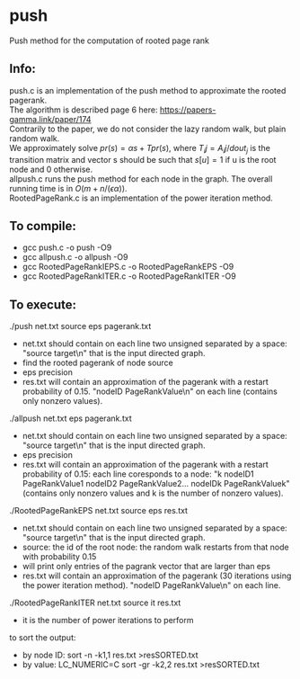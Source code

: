 # push
Push method for the computation of rooted page rank

## Info:
push.c is an implementation of the push method to approximate the rooted pagerank.  
The algorithm is described page 6 here: https://papers-gamma.link/paper/174  
Contrarily to the paper, we do not consider the lazy random walk, but plain random walk.  
We approximately solve $pr(s)=\alpha s + T pr(s)$, where $T_ij=A_ij/dout_j$ is the transition matrix and vector s should be such that $s[u]=1$ if u is the root node and 0 otherwise.  
allpush.c runs the push method for each node in the graph. The overall running time is in $O(m+n/(\epsilon \alpha))$.  
RootedPageRank.c is an implementation of the power iteration method.

## To compile:
- gcc push.c -o push -O9
- gcc allpush.c -o allpush -O9
- gcc RootedPageRankIEPS.c -o RootedPageRankEPS -O9
- gcc RootedPageRankITER.c -o RootedPageRankITER -O9


## To execute:

./push net.txt source eps pagerank.txt
- net.txt should contain on each line two unsigned separated by a space: "source target\n" that is the input directed graph.
- find the rooted pagerank of node source
- eps precision
- res.txt will contain an approximation of the pagerank with a restart probability of 0.15. "nodeID PageRankValue\n" on each line (contains only nonzero values).

./allpush net.txt eps pagerank.txt
- net.txt should contain on each line two unsigned separated by a space: "source target\n" that is the input directed graph.
- eps precision
- res.txt will contain an approximation of the pagerank with a restart probability of 0.15: each line coresponds to a node: "k nodeID1 PageRankValue1 nodeID2 PageRankValue2... nodeIDk PageRankValuek" (contains only nonzero values and k is the number of nonzero values).

./RootedPageRankEPS net.txt source eps res.txt
- net.txt should contain on each line two unsigned separated by a space: "source target\n" that is the input directed graph.
- source: the id of the root node: the random walk restarts from that node with probability 0.15
- will print only entries of the pagrank vector that are larger than eps
- res.txt will contain an approximation of the pagerank (30 iterations using the power iteration method). "nodeID PageRankValue\n" on each line.

./RootedPageRankITER net.txt source it res.txt
- it is the number of power iterations to perform

to sort the output:
- by node ID: sort -n -k1,1 res.txt >resSORTED.txt
- by value: LC_NUMERIC=C sort -gr -k2,2 res.txt >resSORTED.txt

